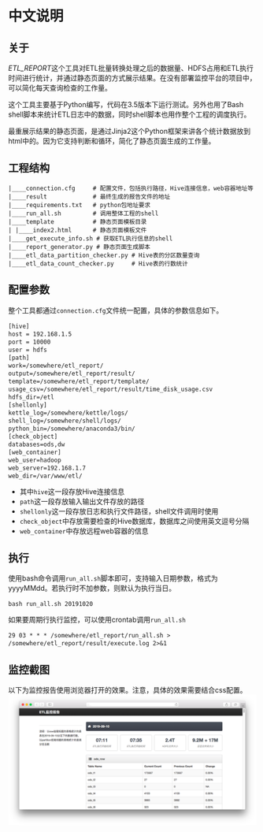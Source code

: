 # 中文说明
## 关于
*ETL_REPORT*这个工具对ETL批量转换处理之后的数据量、HDFS占用和ETL执行时间进行统计，并通过静态页面的方式展示结果。在没有部署监控平台的项目中，可以简化每天查询检查的工作量。

这个工具主要基于Python编写，代码在3.5版本下运行测试。另外也用了Bash shell脚本来统计ETL日志中的数据，同时shell脚本也用作整个工程的调度执行。

最重展示结果的静态页面，是通过Jinja2这个Python框架来讲各个统计数据放到html中的。因为它支持判断和循环，简化了静态页面生成的工作量。

## 工程结构
```shell
|____connection.cfg     # 配置文件，包括执行路径，Hive连接信息，web容器地址等
|____result             # 最终生成的报告文件的地址
|____requirements.txt   # python包地址要求
|____run_all.sh         # 调用整体工程的shell
|____template           # 静态页面模板目录
| |____index2.html      # 静态页面模板文件
|____get_execute_info.sh # 获取ETL执行信息的shell
|____report_generator.py # 静态页面生成脚本
|____etl_data_partition_checker.py # Hive表的分区数量查询
|____etl_data_count_checker.py     # Hive表的行数统计
```

## 配置参数
整个工具都通过`connection.cfg`文件统一配置，具体的参数信息如下。
```shell
[hive]
host = 192.168.1.5
port = 10000
user = hdfs
[path]
work=/somewhere/etl_report/
output=/somewhere/etl_report/result/
template=/somewhere/etl_report/template/
usage_csv=/somewhere/etl_report/result/time_disk_usage.csv
hdfs_dir=/etl
[shellonly]
kettle_log=/somewhere/kettle/logs/
shell_log=/somewhere/shell/logs/
python_bin=/somewhere/anaconda3/bin/
[check_object]
databases=ods,dw
[web_container]
web_user=hadoop
web_server=192.168.1.7
web_dir=/var/www/etl/
```
* 其中`hive`这一段存放Hive连接信息
*  `path`这一段存放输入输出文件存放的路径
*  `shellonly`这一段存放日志和执行文件路径，shell文件调用时使用
*  `check_object`中存放需要检查的Hive数据库，数据库之间使用英文逗号分隔
*  `web_container`中存放远程web容器的信息

## 执行
使用bash命令调用`run_all.sh`脚本即可，支持输入日期参数，格式为yyyyMMdd。若执行时不加参数，则默认为执行当日。
```shell
bash run_all.sh 20191020
```

如果要周期行执行监控，可以使用crontab调用`run_all.sh`
```shell
29 03 * * * /somewhere/etl_report/run_all.sh > /somewhere/etl_report/result/execute.log 2>&1
```

## 监控截图

以下为监控报告使用浏览器打开的效果。注意，具体的效果需要结合css配置。
![snapshot](./snapshot/report_snapshot.png)